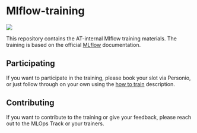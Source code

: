 # Mlflow-training

![](https://mlflow.org/docs/latest/_static/MLflow-logo-final-black.png)

This repository contains the AT-internal Mlflow training materials. The training is based on the official [MLflow](https://mlflow.org/docs/latest/index.html) documentation.

## Participating

If you want to participate in the training, please book your slot via Personio, or just follow through on your own using the [how to train](./How-to-train.md) description.

## Contributing

If you want to contribute to the training or give your feedback, please reach out to the MLOps Track or your trainers.

